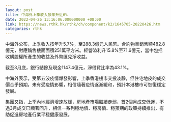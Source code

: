 ```yaml
---
layout: post
title: 中海外上季收入按年升近6%
date: 2022-04-26 13:16:06.000000000 +08:00
link: https://news.rthk.hk/rthk/ch/component/k2/1645705-20220426.htm
categories: rthk
---
```


中海外公布，上季收入按年升5.7%，至288.3億元人民幣。合約物業銷售額482.8億元，對應銷售樓面面積251萬平方米。經營溢利升15.8%至71.6億元，當中包括收購股權所產生的收益及外幣匯兌淨收益。

截至3月底，銀行結餘及現金1147.4億元，淨借貸比率為43.1%。

中海外表示，受第五波疫情爆發影響，上季香港樓市交投淡靜，但住宅地皮的成交價合乎預期，未有受疫情影響，相信隨著疫情逐漸緩和，預計本港樓市可恢復穩定發展。

集團又指，上季內地經濟增速放緩，房地產市場繼續走弱，首2個月成交低迷，不過3月成交已顯著回升，相信一系列穩地價、穩房價、穩預期的政策持續推出，有助促進房地產行業平穩健康發展。
